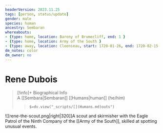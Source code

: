 ```yaml
---
headerVersion: 2023.11.25
tags: [person, status/update]
gender: male
species: human
ancestry: Sembaran
whereabouts:
- {type: home, location: Barony of Brumecliff, end: 1 }
- {type: home, location: Army of the South }
- {type: away, location: Cleenseau, start: 1720-01-26, end: 1720-02-15 }
dm_notes: color
dm_owner: no
---
```

# Rene Dubois
>[!info]+ Biographical Info  
> A [[Sembara|Sembaran]] [[Humans|human]] (he/him)  
>> `$=dv.view("_scripts/[](Humans.md)outs")`

![[rene-the-scout.png|right|320]]A scout and skirmisher with the Eagle Patrol of the Ninth Company of the [[Army of the South]], skilled at spotting unusual events.